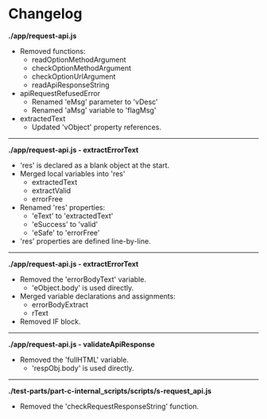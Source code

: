 # Changelog

**./app/request-api.js**
* Removed  functions:
	* readOptionMethodArgument
	* checkOptionMethodArgument
	* checkOptionUrlArgument
	* readApiResponseString
* apiRequestRefusedError
	* Renamed 'eMsg' parameter to 'vDesc'
	* Renamed 'aMsg' variable to 'flagMsg'
* extractedText
	* Updated 'vObject' property references.

---

**./app/request-api.js - extractErrorText**
* 'res' is declared as a blank object at the start.
* Merged local variables into 'res'
	* extractedText
	* extractValid
	* errorFree
* Renamed 'res' properties:
	* 'eText' to 'extractedText'
	* 'eSuccess' to 'valid'
	* 'eSafe' to 'errorFree'
* 'res' properties are defined line-by-line.

---

**./app/request-api.js - extractErrorText**
* Removed the 'errorBodyText' variable. 
	* 'eObject.body' is used directly.
* Merged variable declarations and assignments:
	* errorBodyExtract
	* rText
* Removed IF block.

---

**./app/request-api.js - validateApiResponse**
* Removed the 'fullHTML' variable.
	* 'respObj.body' is used directly.

---

**./test-parts/part-c-internal_scripts/scripts/s-request_api.js**
* Removed the 'checkRequestResponseString' function.
